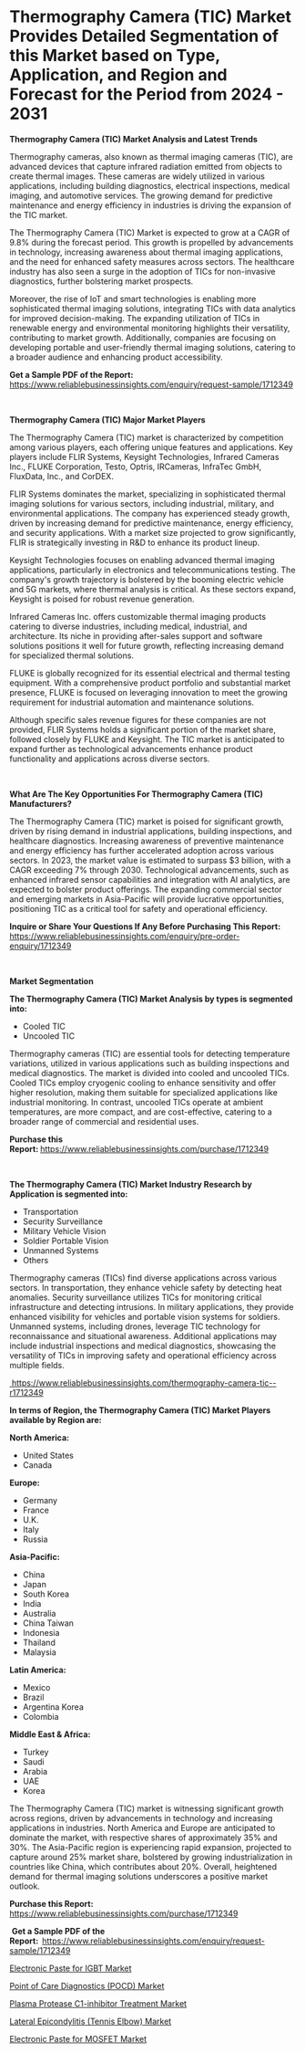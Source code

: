 <p><h1>Thermography Camera (TIC) Market Provides Detailed Segmentation of this Market based on Type, Application, and Region and Forecast for the Period from 2024 - 2031</h1></p><p><strong>Thermography Camera (TIC) Market Analysis and Latest Trends</strong></p>
<p><p>Thermography cameras, also known as thermal imaging cameras (TIC), are advanced devices that capture infrared radiation emitted from objects to create thermal images. These cameras are widely utilized in various applications, including building diagnostics, electrical inspections, medical imaging, and automotive services. The growing demand for predictive maintenance and energy efficiency in industries is driving the expansion of the TIC market.</p><p>The Thermography Camera (TIC) Market is expected to grow at a CAGR of 9.8% during the forecast period. This growth is propelled by advancements in technology, increasing awareness about thermal imaging applications, and the need for enhanced safety measures across sectors. The healthcare industry has also seen a surge in the adoption of TICs for non-invasive diagnostics, further bolstering market prospects.</p><p>Moreover, the rise of IoT and smart technologies is enabling more sophisticated thermal imaging solutions, integrating TICs with data analytics for improved decision-making. The expanding utilization of TICs in renewable energy and environmental monitoring highlights their versatility, contributing to market growth. Additionally, companies are focusing on developing portable and user-friendly thermal imaging solutions, catering to a broader audience and enhancing product accessibility.</p></p>
<p><strong>Get a Sample PDF of the Report:&nbsp;</strong> <a href="https://www.reliablebusinessinsights.com/enquiry/request-sample/1712349?utm_campaign=1781&utm_medium=2&utm_source=Github&utm_content=ia&utm_term=22102024&utm_id=thermography-camera-tic">https://www.reliablebusinessinsights.com/enquiry/request-sample/1712349</a></p>
<p>&nbsp;</p>
<p><strong>Thermography Camera (TIC) Major Market Players</strong></p>
<p><p>The Thermography Camera (TIC) market is characterized by competition among various players, each offering unique features and applications. Key players include FLIR Systems, Keysight Technologies, Infrared Cameras Inc., FLUKE Corporation, Testo, Optris, IRCameras, InfraTec GmbH, FluxData, Inc., and CorDEX.</p><p>FLIR Systems dominates the market, specializing in sophisticated thermal imaging solutions for various sectors, including industrial, military, and environmental applications. The company has experienced steady growth, driven by increasing demand for predictive maintenance, energy efficiency, and security applications. With a market size projected to grow significantly, FLIR is strategically investing in R&D to enhance its product lineup.</p><p>Keysight Technologies focuses on enabling advanced thermal imaging applications, particularly in electronics and telecommunications testing. The company's growth trajectory is bolstered by the booming electric vehicle and 5G markets, where thermal analysis is critical. As these sectors expand, Keysight is poised for robust revenue generation.</p><p>Infrared Cameras Inc. offers customizable thermal imaging products catering to diverse industries, including medical, industrial, and architecture. Its niche in providing after-sales support and software solutions positions it well for future growth, reflecting increasing demand for specialized thermal solutions.</p><p>FLUKE is globally recognized for its essential electrical and thermal testing equipment. With a comprehensive product portfolio and substantial market presence, FLUKE is focused on leveraging innovation to meet the growing requirement for industrial automation and maintenance solutions.</p><p>Although specific sales revenue figures for these companies are not provided, FLIR Systems holds a significant portion of the market share, followed closely by FLUKE and Keysight. The TIC market is anticipated to expand further as technological advancements enhance product functionality and applications across diverse sectors.</p></p>
<p>&nbsp;</p>
<p><strong>What Are The Key Opportunities For Thermography Camera (TIC) Manufacturers?</strong></p>
<p><p>The Thermography Camera (TIC) market is poised for significant growth, driven by rising demand in industrial applications, building inspections, and healthcare diagnostics. Increasing awareness of preventive maintenance and energy efficiency has further accelerated adoption across various sectors. In 2023, the market value is estimated to surpass $3 billion, with a CAGR exceeding 7% through 2030. Technological advancements, such as enhanced infrared sensor capabilities and integration with AI analytics, are expected to bolster product offerings. The expanding commercial sector and emerging markets in Asia-Pacific will provide lucrative opportunities, positioning TIC as a critical tool for safety and operational efficiency.</p></p>
<p><strong>Inquire or Share Your Questions If Any Before Purchasing This Report:</strong> <a href="https://www.reliablebusinessinsights.com/enquiry/pre-order-enquiry/1712349?utm_campaign=1781&utm_medium=2&utm_source=Github&utm_content=ia&utm_term=22102024&utm_id=thermography-camera-tic">https://www.reliablebusinessinsights.com/enquiry/pre-order-enquiry/1712349</a></p>
<p>&nbsp;</p>
<p><strong>Market Segmentation</strong></p>
<p><strong>The Thermography Camera (TIC) Market Analysis by types is segmented into:</strong></p>
<p><ul><li>Cooled TIC</li><li>Uncooled TIC</li></ul></p>
<p><p>Thermography cameras (TIC) are essential tools for detecting temperature variations, utilized in various applications such as building inspections and medical diagnostics. The market is divided into cooled and uncooled TICs. Cooled TICs employ cryogenic cooling to enhance sensitivity and offer higher resolution, making them suitable for specialized applications like industrial monitoring. In contrast, uncooled TICs operate at ambient temperatures, are more compact, and are cost-effective, catering to a broader range of commercial and residential uses.</p></p>
<p><strong>Purchase this Report:&nbsp;</strong><a href="https://www.reliablebusinessinsights.com/purchase/1712349?utm_campaign=1781&utm_medium=2&utm_source=Github&utm_content=ia&utm_term=22102024&utm_id=thermography-camera-tic">https://www.reliablebusinessinsights.com/purchase/1712349</a></p>
<p>&nbsp;</p>
<p><strong>The Thermography Camera (TIC) Market Industry Research by Application is segmented into:</strong></p>
<p><ul><li>Transportation</li><li>Security Surveillance</li><li>Military Vehicle Vision</li><li>Soldier Portable Vision</li><li>Unmanned Systems</li><li>Others</li></ul></p>
<p><p>Thermography cameras (TICs) find diverse applications across various sectors. In transportation, they enhance vehicle safety by detecting heat anomalies. Security surveillance utilizes TICs for monitoring critical infrastructure and detecting intrusions. In military applications, they provide enhanced visibility for vehicles and portable vision systems for soldiers. Unmanned systems, including drones, leverage TIC technology for reconnaissance and situational awareness. Additional applications may include industrial inspections and medical diagnostics, showcasing the versatility of TICs in improving safety and operational efficiency across multiple fields.</p></p>
<p><a href="https://www.reliablebusinessinsights.com/thermography-camera-tic--r1712349?utm_campaign=1781&utm_medium=2&utm_source=Github&utm_content=ia&utm_term=22102024&utm_id=thermography-camera-tic">&nbsp;https://www.reliablebusinessinsights.com/thermography-camera-tic--r1712349</a></p>
<p><strong>In terms of Region, the Thermography Camera (TIC) Market Players available by Region are:</strong></p>
<p>
    <p> <strong> North America: </strong>
        <ul>
            <li>United States</li>
            <li>Canada</li>
        </ul>
        </p> 
    <p> <strong> Europe: </strong>
        <ul>
            <li>Germany</li>
            <li>France</li>
            <li>U.K.</li>
            <li>Italy</li>
            <li>Russia</li>
        </ul>
        </p> 
    <p> <strong> Asia-Pacific: </strong>
        <ul>
            <li>China</li>
            <li>Japan</li>
            <li>South Korea</li>
            <li>India</li>
            <li>Australia</li>
            <li>China Taiwan</li>
            <li>Indonesia</li>
            <li>Thailand</li>
            <li>Malaysia</li>
        </ul>
        </p> 
    <p> <strong> Latin America: </strong>
        <ul>
            <li>Mexico</li>
            <li>Brazil</li>
            <li>Argentina Korea</li>
            <li>Colombia</li>
        </ul>
        </p> 
    <p> <strong> Middle East & Africa: </strong>
        <ul>
            <li>Turkey</li>
            <li>Saudi</li>
            <li>Arabia</li>
            <li>UAE</li>
            <li>Korea</li>
        </ul>
    </p>
    </p>
<p><p>The Thermography Camera (TIC) market is witnessing significant growth across regions, driven by advancements in technology and increasing applications in industries. North America and Europe are anticipated to dominate the market, with respective shares of approximately 35% and 30%. The Asia-Pacific region is experiencing rapid expansion, projected to capture around 25% market share, bolstered by growing industrialization in countries like China, which contributes about 20%. Overall, heightened demand for thermal imaging solutions underscores a positive market outlook.</p></p>
<p><strong>Purchase this Report: </strong><a href="https://www.reliablebusinessinsights.com/purchase/1712349?utm_campaign=1781&utm_medium=2&utm_source=Github&utm_content=ia&utm_term=22102024&utm_id=thermography-camera-tic">https://www.reliablebusinessinsights.com/purchase/1712349</a></p>
<p>&nbsp;<strong>Get a Sample PDF of the Report:&nbsp;&nbsp;</strong><a href="https://www.reliablebusinessinsights.com/enquiry/request-sample/1712349?utm_campaign=1781&utm_medium=2&utm_source=Github&utm_content=ia&utm_term=22102024&utm_id=thermography-camera-tic">https://www.reliablebusinessinsights.com/enquiry/request-sample/1712349</a></p>
<p><strong></strong></p>
<p><p><a href="https://www.linkedin.com/pulse/electronic-paste-igbt-industry-insights-report-analyzing-market-swgse?utm_campaign=1781&utm_medium=2&utm_source=Github&utm_content=ia&utm_term=22102024&utm_id=thermography-camera-tic">Electronic Paste for IGBT Market</a></p><p><a href="https://www.linkedin.com/pulse/global-point-care-diagnostics-pocd-market-pulse-trends-qoqvc?utm_campaign=1781&utm_medium=2&utm_source=Github&utm_content=ia&utm_term=22102024&utm_id=thermography-camera-tic">Point of Care Diagnostics (POCD) Market</a></p><p><a href="https://www.linkedin.com/pulse/emerging-opportunities-challenges-global-plasma-protease-ro4sc?utm_campaign=1781&utm_medium=2&utm_source=Github&utm_content=ia&utm_term=22102024&utm_id=thermography-camera-tic">Plasma Protease C1-inhibitor Treatment Market</a></p><p><a href="https://www.linkedin.com/pulse/lateral-epicondylitis-tennis-elbow-market-indicators-qypzc?utm_campaign=1781&utm_medium=2&utm_source=Github&utm_content=ia&utm_term=22102024&utm_id=thermography-camera-tic">Lateral Epicondylitis (Tennis Elbow) Market</a></p><p><a href="https://www.linkedin.com/pulse/investment-opportunities-electronic-paste-mosfet-sector-risk-analysis-uqboe?utm_campaign=1781&utm_medium=2&utm_source=Github&utm_content=ia&utm_term=22102024&utm_id=thermography-camera-tic">Electronic Paste for MOSFET Market</a></p></p>